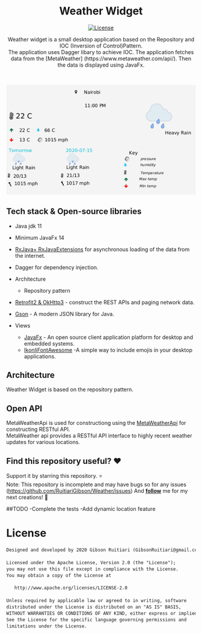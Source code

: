 <h1 align="center">Weather Widget</h1>

<p align="center">
  <a href="https://opensource.org/licenses/Apache-2.0"><img alt="License" src="https://img.shields.io/badge/License-Apache%202.0-blue.svg"/></a>

</p>

<p align="center">  
Weather widget is a small desktop application based on the Repository and IOC (Inversion of Control)Pattern.<br>The application uses Dagger libary to achieve IOC. The application fetches data from the [MetaWeather] (https://www.metaweather.com/api/).
Then the data is displayed using JavaFx.
</p>
</br>

<p align="center">
<img src="https://github.com/RuitiariGibson/Weather/blob/master/art/main.png"/>
</p>



## Tech stack & Open-source libraries
- Java jdk 11
- Minimum JavaFx 14
- [RxJava+ RxJavaExtensions](https://reactives.io/) for asynchronous loading of the data from the internet.
- Dagger for dependency injection.
- Architecture
  - Repository pattern
  
- [Retrofit2 & OkHttp3](https://github.com/square/retrofit) - construct the REST APIs and paging network data.
- [Gson](https://github.com/square/gson/) - A modern JSON library for Java.

- Views 
  - [JavaFx](https://openjfx.io/) - An open source client application platform for desktop and embedded systems.
  - [IkonliFontAwesome](https:kordamp.org/ikonli/) -A simple way to include emojis in your desktop applications.


## Architecture
Weather Widget is based on the repository pattern.



## Open API


MetaWeatherApi is used for constructiong using the [MetaWeatherApi](https://www.metaweather.com/api/) for constructing RESTful API.<br>
MetaWeather api provides a RESTful API interface to highly recent weather updates for various locations.

## Find this repository useful? :heart:
Support it by starring this repository. :star: <br>
Note: This repository is incomplete and may have bugs so for any issues (https://github.com/RuitiariGibson/Weather/issues)
And __[follow](https://github.com/RuitiariGibson/)__ me for my next creations! 🤩

##TODO
-Complete the tests
-Add dynamic location feature

# License
```xml
Designed and developed by 2020 Gibson Ruitiari (GibsonRuitiari@gmail.com)

Licensed under the Apache License, Version 2.0 (the "License");
you may not use this file except in compliance with the License.
You may obtain a copy of the License at

   http://www.apache.org/licenses/LICENSE-2.0

Unless required by applicable law or agreed to in writing, software
distributed under the License is distributed on an "AS IS" BASIS,
WITHOUT WARRANTIES OR CONDITIONS OF ANY KIND, either express or implied.
See the License for the specific language governing permissions and
limitations under the License.
```
